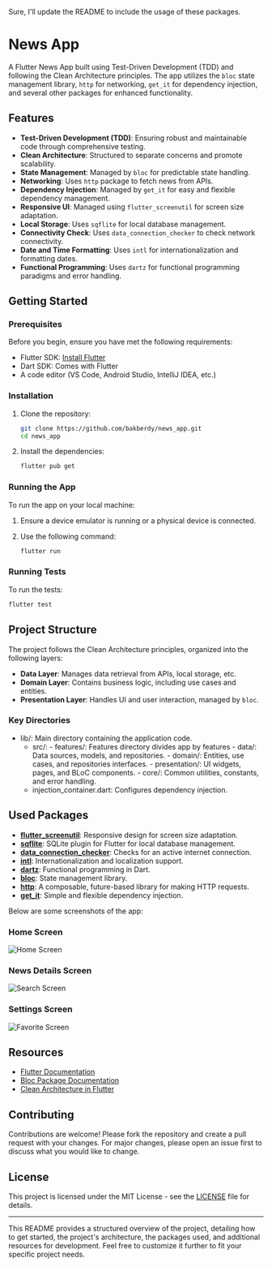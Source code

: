 Sure, I'll update the README to include the usage of these packages.

# News App

A Flutter News App built using Test-Driven Development (TDD) and following the Clean Architecture principles. The app utilizes the `bloc` state management library, `http` for networking, `get_it` for dependency injection, and several other packages for enhanced functionality.

## Features

- **Test-Driven Development (TDD)**: Ensuring robust and maintainable code through comprehensive testing.
- **Clean Architecture**: Structured to separate concerns and promote scalability.
- **State Management**: Managed by `bloc` for predictable state handling.
- **Networking**: Uses `http` package to fetch news from APIs.
- **Dependency Injection**: Managed by `get_it` for easy and flexible dependency management.
- **Responsive UI**: Managed using `flutter_screenutil` for screen size adaptation.
- **Local Storage**: Uses `sqflite` for local database management.
- **Connectivity Check**: Uses `data_connection_checker` to check network connectivity.
- **Date and Time Formatting**: Uses `intl` for internationalization and formatting dates.
- **Functional Programming**: Uses `dartz` for functional programming paradigms and error handling.

## Getting Started

### Prerequisites

Before you begin, ensure you have met the following requirements:

- Flutter SDK: [Install Flutter](https://flutter.dev/docs/get-started/install)
- Dart SDK: Comes with Flutter
- A code editor (VS Code, Android Studio, IntelliJ IDEA, etc.)

### Installation

1. Clone the repository:

    ```bash
    git clone https://github.com/bakberdy/news_app.git
    cd news_app
    ```

2. Install the dependencies:

    ```bash
    flutter pub get
    ```

### Running the App

To run the app on your local machine:

1. Ensure a device emulator is running or a physical device is connected.
2. Use the following command:

    ```bash
    flutter run
    ```

### Running Tests

To run the tests:

```bash
flutter test
```

## Project Structure

The project follows the Clean Architecture principles, organized into the following layers:

- **Data Layer**: Manages data retrieval from APIs, local storage, etc.
- **Domain Layer**: Contains business logic, including use cases and entities.
- **Presentation Layer**: Handles UI and user interaction, managed by `bloc`.

### Key Directories

- lib/: Main directory containing the application code.
  - src/:
        - features/: Features directory divides app by features
              - data/: Data sources, models, and repositories.
              - domain/: Entities, use cases, and repositories interfaces.
              - presentation/: UI widgets, pages, and BLoC components.
        - core/: Common utilities, constants, and error handling.
  - injection_container.dart: Configures dependency injection.

## Used Packages

- **[flutter_screenutil](https://pub.dev/packages/flutter_screenutil)**: Responsive design for screen size adaptation.
- **[sqflite](https://pub.dev/packages/sqflite)**: SQLite plugin for Flutter for local database management.
- **[data_connection_checker](https://pub.dev/packages/data_connection_checker)**: Checks for an active internet connection.
- **[intl](https://pub.dev/packages/intl)**: Internationalization and localization support.
- **[dartz](https://pub.dev/packages/dartz)**: Functional programming in Dart.
- **[bloc](https://bloclibrary.dev/#/)**: State management library.
- **[http](https://pub.dev/packages/http)**: A composable, future-based library for making HTTP requests.
- **[get_it](https://pub.dev/packages/get_it)**: Simple and flexible dependency injection.

Below are some screenshots of the app:

### Home Screen
![Home Screen](.screenshots/photo_5301161607151347119_y.jpg)

### News Details Screen
![Search Screen](.screenshots/photo_5301161607151347120_y.jpg)

### Settings Screen
![Favorite Screen](.screenshots/photo_5301161607151347121_y.jpg)

## Resources

- [Flutter Documentation](https://docs.flutter.dev/)
- [Bloc Package Documentation](https://bloclibrary.dev/#/)
- [Clean Architecture in Flutter](https://resocoder.com/2020/03/09/flutter-clean-architecture-tdd-dart/)

## Contributing

Contributions are welcome! Please fork the repository and create a pull request with your changes. For major changes, please open an issue first to discuss what you would like to change.

## License

This project is licensed under the MIT License - see the [LICENSE](LICENSE) file for details.

---

This README provides a structured overview of the project, detailing how to get started, the project's architecture, the packages used, and additional resources for development. Feel free to customize it further to fit your specific project needs.
